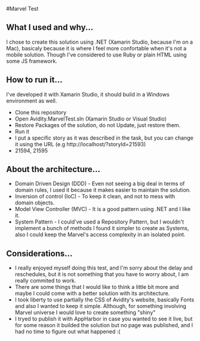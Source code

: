 #Marvel Test

What I used and why...
-------------

I chose to create this solution using .NET (Xamarin Studio, because I'm on a Mac), basicaly because it is where I feel more confortable when it's not a mobile solution. Though I've considered to use Ruby or plain HTML using some JS framework.

How to run it...
-----------

I've developed it with Xamarin Studio, it should build in a Windows environment as well.

- Clone this repository
- Open Avidity.MarvelTest.sln (Xamarin Studio or Visual Studio)
- Restore Packages of the solution, do not Update, just restore them.
- Run it
- I put a specific story as it was described in the task, but you can change it using the URL (e.g http://localhost/?storyId=21593)
- 21594, 21595

About the architecture...
--------

-	Domain Driven Design (DDD) - Even not seeing a big deal in terms of domain rules, I used it because it makes easier to maintain the solution.
-	Inversion of control (IoC) - To keep it clean, and not to mess with domain objects.
-	Model View Controller (MVC) - It is a good pattern using .NET and I like it.
-	System Pattern - I could've used a Repository Pattern, but I wouldn't implement a bunch of methods I found it simpler to create as Systems, also I could keep the Marvel's access complexity in an isolated point.


Considerations...
--------

- I really enjoyed myself doing this test, and I'm sorry about the delay and reschedules, but it is not something that you have to worry about, I am really commited to work.
- There are some things that I would like to think a little bit more and maybe I could come with a better solution with its architecture.
- I took liberty to use partially the CSS of Avidity's website, basically Fonts and also I wanted to keep it simple. Although, for something involving Marvel universe I would love to create something "shiny"
- I tryed to publish it with AppHarbor in case you wanted to see it live, but for some reason it builded the solution but no page was published, and I had no time to figure out what happened :(
